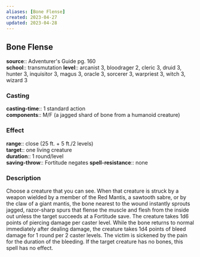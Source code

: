 ```yaml
---
aliases: [Bone Flense]
created: 2023-04-27
updated: 2023-04-28
---
```


## Bone Flense

**source**:: Adventurer's Guide pg. 160  
**school**:: transmutation
**level**:: arcanist 3, bloodrager 2, cleric 3, druid 3, hunter 3, inquisitor 3, magus 3, oracle 3, sorcerer 3, warpriest 3, witch 3, wizard 3

### Casting

**casting-time**:: 1 standard action  
**components**:: M/F (a jagged shard of bone from a humanoid creature)

### Effect

**range**:: close (25 ft. + 5 ft./2 levels)  
**target**:: one living creature  
**duration**:: 1 round/level  
**saving-throw**:: Fortitude negates
**spell-resistance**:: none

### Description

Choose a creature that you can see. When that creature is struck by a weapon wielded by a member of the Red Mantis, a sawtooth sabre, or by the claw of a giant mantis, the bone nearest to the wound instantly sprouts jagged, razor-sharp spurs that flense the muscle and flesh from the inside out unless the target succeeds at a Fortitude save. The creature takes 1d6 points of piercing damage per caster level. While the bone returns to normal immediately after dealing damage, the creature takes 1d4 points of bleed damage for 1 round per 2 caster levels. The victim is sickened by the pain for the duration of the bleeding. If the target creature has no bones, this spell has no effect.
